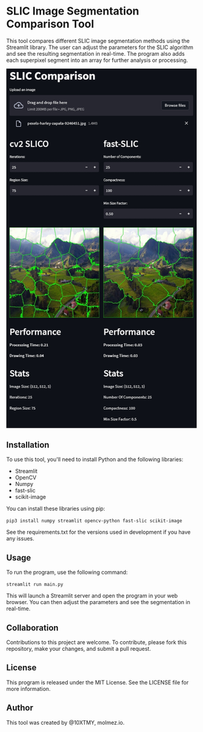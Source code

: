 # SLIC Image Segmentation Comparison Tool

This tool compares different SLIC image segmentation methods using the Streamlit library. The user can adjust the parameters for the SLIC algorithm and see the resulting segmentation in real-time. The program also adds each superpixel segment into an array for further analysis or processing.

![Screenshot](https://github.com/0xtommyofficial/SLIC-Segmentation-Comparison-Tool/blob/main/SLIC-Screen.jpg)

## Installation

To use this tool, you'll need to install Python and the following libraries:

- Streamlit
- OpenCV
- Numpy
- fast-slic
- scikit-image

You can install these libraries using pip:

`pip3 install numpy streamlit opencv-python fast-slic scikit-image`

See the requirements.txt for the versions used in development if you have any issues.

## Usage

To run the program, use the following command:

`streamlit run main.py`

This will launch a Streamlit server and open the program in your web browser. You can then adjust the parameters and see the segmentation in real-time.

## Collaboration

Contributions to this project are welcome. To contribute, please fork this repository, make your changes, and submit a pull request.

## License

This program is released under the MIT License. See the LICENSE file for more information.

## Author

This tool was created by @10XTMY, molmez.io.
